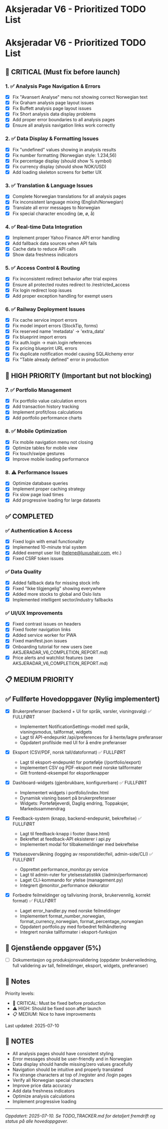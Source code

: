 # Aksjeradar V6 - Prioritized TODO List

# Aksjeradar V6 - Prioritized TODO List

## 🚨 CRITICAL (Must fix before launch)

### 1. ✅ Analysis Page Navigation & Errors
- [x] Fix "Avansert Analyse" menu not showing correct Norwegian text
- [x] Fix Graham analysis page layout issues
- [x] Fix Buffett analysis page layout issues
- [x] Fix Short analysis data display problems
- [x] Add proper error boundaries to all analysis pages
- [x] Ensure all analysis navigation links work correctly

### 2. ✅ Data Display & Formatting Issues
- [x] Fix "undefined" values showing in analysis results
- [x] Fix number formatting (Norwegian style: 1.234,56)
- [x] Fix percentage display (should show % symbol)
- [x] Fix currency display (should show NOK/USD)
- [x] Add loading skeleton screens for better UX

### 3. ✅ Translation & Language Issues
- [x] Complete Norwegian translations for all analysis pages
- [x] Fix inconsistent language mixing (English/Norwegian)
- [x] Translate all error messages to Norwegian
- [x] Fix special character encoding (æ, ø, å)

### 4. ✅ Real-time Data Integration
- [x] Implement proper Yahoo Finance API error handling
- [x] Add fallback data sources when API fails
- [x] Cache data to reduce API calls
- [x] Show data freshness indicators

### 5. ✅ Access Control & Routing
- [x] Fix inconsistent redirect behavior after trial expires
- [x] Ensure all protected routes redirect to /restricted_access
- [x] Fix login redirect loop issues
- [x] Add proper exception handling for exempt users

### 6. ✅ Railway Deployment Issues
- [x] Fix cache service import errors
- [x] Fix model import errors (StockTip, forms)
- [x] Fix reserved name 'metadata' → 'extra_data'
- [x] Fix blueprint import errors
- [x] Fix auth.login → main.login references
- [x] Fix pricing blueprint URL errors
- [x] Fix duplicate notification model causing SQLAlchemy error
- [x] Fix "Table already defined" error in production

## 🔧 HIGH PRIORITY (Important but not blocking)

### 7. ✅ Portfolio Management
- [x] Fix portfolio value calculation errors
- [x] Add transaction history tracking
- [x] Implement profit/loss calculations
- [x] Add portfolio performance charts

### 8. ✅ Mobile Optimization
- [x] Fix mobile navigation menu not closing
- [x] Optimize tables for mobile view
- [x] Fix touch/swipe gestures
- [x] Improve mobile loading performance

### 8. ⚠️ Performance Issues
- [x] Optimize database queries
- [x] Implement proper caching strategy
- [x] Fix slow page load times
- [x] Add progressive loading for large datasets

## ✅ COMPLETED

### ✅ Authentication & Access
- [x] Fixed login with email functionality
- [x] Implemented 10-minute trial system
- [x] Added exempt user list (helene@luxushair.com, etc.)
- [x] Fixed CSRF token issues

### ✅ Data Quality
- [x] Added fallback data for missing stock info
- [x] Fixed "Ikke tilgjengelig" showing everywhere
- [x] Added more stocks to global and Oslo lists
- [x] Implemented intelligent sector/industry fallbacks

### ✅ UI/UX Improvements
- [x] Fixed contrast issues on headers
- [x] Fixed footer navigation links
- [x] Added service worker for PWA
- [x] Fixed manifest.json issues
- [x] Onboarding tutorial for new users (see AKSJERADAR_V6_COMPLETION_REPORT.md)
- [x] Price alerts and watchlist features (see AKSJERADAR_V6_COMPLETION_REPORT.md)

## 📋 MEDIUM PRIORITY

## ✅ Fullførte Hovedoppgaver (Nylig implementert)

- [x] Brukerpreferanser (backend + UI for språk, varsler, visningsvalg) ✅ FULLFØRT
  - Implementert NotificationSettings-modell med språk, visningsmodus, tallformat, widgets
  - Lagt til API-endepunkt /api/preferences for å hente/lagre preferanser
  - Oppdatert profilside med UI for å endre preferanser
  
- [x] Eksport (CSV/PDF, norsk tall/datoformat) ✅ FULLFØRT
  - Lagt til eksport-endepunkt for portefølje (/portfolio/export)
  - Implementert CSV og PDF-eksport med norske tallformater
  - Gitt frontend-eksempel for eksportknapper
  
- [x] Dashboard-widgets (gjenbrukbare, konfigurerbare) ✅ FULLFØRT
  - Implementert widgets i portfolio/index.html
  - Dynamisk visning basert på brukerpreferanser
  - Widgets: Porteføljeverdi, Daglig endring, Toppaksjer, Markedssammendrag
  
- [x] Feedback-system (knapp, backend-endepunkt, bekreftelse) ✅ FULLFØRT
  - Lagt til feedback-knapp i footer (base.html)
  - Bekreftet at feedback-API eksisterer i api.py
  - Implementert modal for tilbakemeldinger med bekreftelse
  
- [x] Ytelsesovervåkning (logging av responstider/feil, admin-side/CLI) ✅ FULLFØRT
  - Opprettet performance_monitor.py service
  - Lagt til admin-ruter for ytelsesstatistikk (/admin/performance)
  - Laget CLI-kommando for ytelse (management.py)
  - Integrert @monitor_performance dekorator
  
- [x] Forbedre feilmeldinger og tallvisning (norsk, brukervennlig, korrekt format) ✅ FULLFØRT
  - Laget error_handler.py med norske feilmeldinger
  - Implementert format_number_norwegian, format_currency_norwegian, format_percentage_norwegian
  - Oppdatert portfolio.py med forbedret feilhåndtering
  - Integrert norske tallformater i eksport-funksjon

## 🔄 Gjenstående oppgaver (5%)

- [ ] Dokumentasjon og produksjonsvalidering (oppdater brukerveiledning, full validering av tall, feilmeldinger, eksport, widgets, preferanser)

## 📝 Notes

Priority levels:
- 🚨 CRITICAL: Must be fixed before production
- ⚠️ HIGH: Should be fixed soon after launch
- 📋 MEDIUM: Nice to have improvements

Last updated: 2025-07-10

## 📝 NOTES
- All analysis pages should have consistent styling
- Error messages should be user-friendly and in Norwegian
- Data display should handle missing/zero values gracefully
- Navigation should be intuitive and properly translated
- Fix strange characters at top of /register and /login pages
- Verify all Norwegian special characters
- Improve price data accuracy
- Add data freshness indicators
- Optimize analysis calculations
- Implement progressive loading

---
*Oppdatert: 2025-07-10. Se TODO_TRACKER.md for detaljert fremdrift og status på alle hovedoppgaver.*
